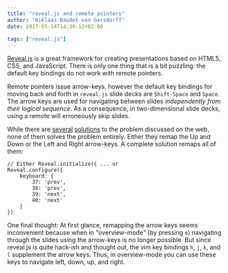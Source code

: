```yaml
---
title: "reveal.js and remote pointers"
author: "Niklaas Baudet von Gersdorff"
date: 2017-05-14T14:39:12+02:00

tags: ["reveal.js"]
---
```


[Reveal.js](https://github.com/hakimel/reveal.js) is a great framework for
creating presentations based on HTML5, CSS, and JavaScript. There is only one
thing that is a bit puzzling: the default key bindings do not work with remote
pointers.

<!-- more -->

Remote pointers issue arrow-keys, however the default key bindings for moving
back and forth in `reveal.js` slide decks are `Shift-Space` and `Space`. The
arrow keys are used for navigating between slides _independently from their
logical sequence_. As a consequence, in two-dimensional slide decks, using a
remote will erroneously skip slides.

While there are [several](http://stackoverflow.com/a/19628928/2300759)
[solutions](http://stackoverflow.com/a/35606596/2300759) to the problem
discussed on the web, none of them solves the problem entirely. Either they
remap the Up and Down or the Left and Right arrow-keys. A complete solution
remaps all of them:

```{JavaScript}
// Either Reveal.initialize({ ... or
Reveal.configure({
    keyboard: {
        37: 'prev',
        38: 'prev',
        39: 'next',
        40: 'next'
    }
})
```

One final thought: At first glance, remapping the arrow keys seems inconvenient
because when in "overview-mode" (by pressing `o`) navigating through the slides
using the arrow-keys is no longer possible. But since reveal.js is quite
hack-ish and thought out, the vim key bindings `h`, `j`, `k`, and `l` supplement
the arrow keys. Thus, in overview-mode you can use these keys to navigate left,
down, up, and right.
